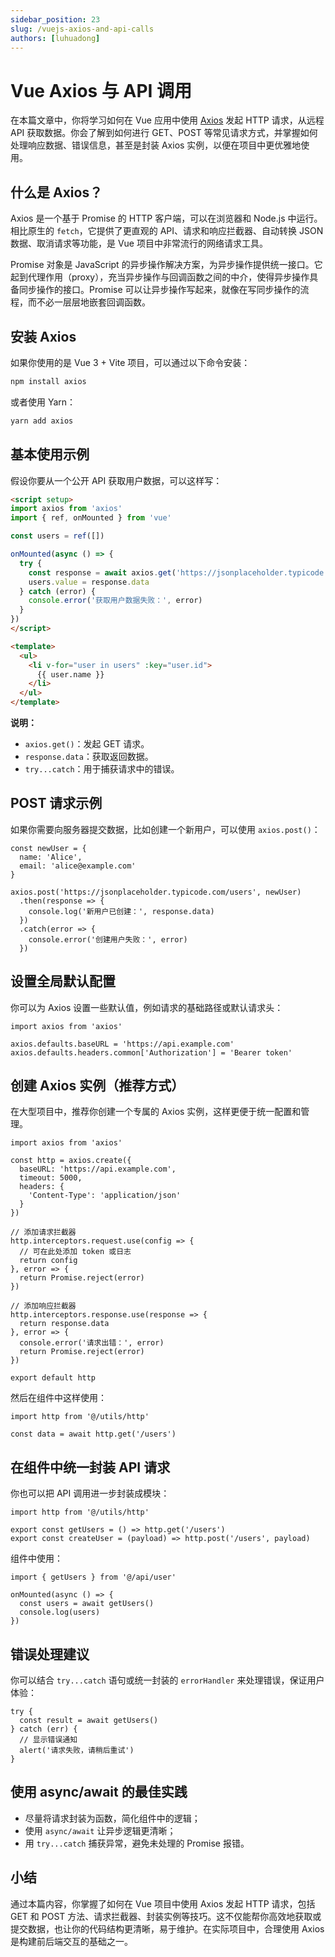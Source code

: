 ```yaml
---
sidebar_position: 23
slug: /vuejs-axios-and-api-calls
authors: [luhuadong]
---
```


# Vue Axios 与 API 调用

在本篇文章中，你将学习如何在 Vue 应用中使用 [Axios](https://axios-http.com/) 发起 HTTP 请求，从远程 API 获取数据。你会了解到如何进行 GET、POST 等常见请求方式，并掌握如何处理响应数据、错误信息，甚至是封装 Axios 实例，以便在项目中更优雅地使用。



## 什么是 Axios？

Axios 是一个基于 Promise 的 HTTP 客户端，可以在浏览器和 Node.js 中运行。相比原生的 `fetch`，它提供了更直观的 API、请求和响应拦截器、自动转换 JSON 数据、取消请求等功能，是 Vue 项目中非常流行的网络请求工具。

Promise 对象是 JavaScript 的异步操作解决方案，为异步操作提供统一接口。它起到代理作用（proxy），充当异步操作与回调函数之间的中介，使得异步操作具备同步操作的接口。Promise 可以让异步操作写起来，就像在写同步操作的流程，而不必一层层地嵌套回调函数。



## 安装 Axios

如果你使用的是 Vue 3 + Vite 项目，可以通过以下命令安装：

```bash
npm install axios
```

或者使用 Yarn：

```bash
yarn add axios
```



## 基本使用示例

假设你要从一个公开 API 获取用户数据，可以这样写：

```html showLineNumbers
<script setup>
import axios from 'axios'
import { ref, onMounted } from 'vue'

const users = ref([])

onMounted(async () => {
  try {
    const response = await axios.get('https://jsonplaceholder.typicode.com/users')
    users.value = response.data
  } catch (error) {
    console.error('获取用户数据失败：', error)
  }
})
</script>

<template>
  <ul>
    <li v-for="user in users" :key="user.id">
      {{ user.name }}
    </li>
  </ul>
</template>
```

**说明：**

- `axios.get()`：发起 GET 请求。
- `response.data`：获取返回数据。
- `try...catch`：用于捕获请求中的错误。



## POST 请求示例

如果你需要向服务器提交数据，比如创建一个新用户，可以使用 `axios.post()`：

```tsx showLineNumbers
const newUser = {
  name: 'Alice',
  email: 'alice@example.com'
}

axios.post('https://jsonplaceholder.typicode.com/users', newUser)
  .then(response => {
    console.log('新用户已创建：', response.data)
  })
  .catch(error => {
    console.error('创建用户失败：', error)
  })
```



## 设置全局默认配置

你可以为 Axios 设置一些默认值，例如请求的基础路径或默认请求头：

```tsx showLineNumbers
import axios from 'axios'

axios.defaults.baseURL = 'https://api.example.com'
axios.defaults.headers.common['Authorization'] = 'Bearer token'
```



## 创建 Axios 实例（推荐方式）

在大型项目中，推荐你创建一个专属的 Axios 实例，这样更便于统一配置和管理。

```tsx showLineNumbers title="src/utils/http.js"
import axios from 'axios'

const http = axios.create({
  baseURL: 'https://api.example.com',
  timeout: 5000,
  headers: {
    'Content-Type': 'application/json'
  }
})

// 添加请求拦截器
http.interceptors.request.use(config => {
  // 可在此处添加 token 或日志
  return config
}, error => {
  return Promise.reject(error)
})

// 添加响应拦截器
http.interceptors.response.use(response => {
  return response.data
}, error => {
  console.error('请求出错：', error)
  return Promise.reject(error)
})

export default http
```

然后在组件中这样使用：

```tsx showLineNumbers
import http from '@/utils/http'

const data = await http.get('/users')
```



## 在组件中统一封装 API 请求

你也可以把 API 调用进一步封装成模块：

```tsx showLineNumbers title="src/api/user.js"
import http from '@/utils/http'

export const getUsers = () => http.get('/users')
export const createUser = (payload) => http.post('/users', payload)
```

组件中使用：

```tsx showLineNumbers
import { getUsers } from '@/api/user'

onMounted(async () => {
  const users = await getUsers()
  console.log(users)
})
```



## 错误处理建议

你可以结合 `try...catch` 语句或统一封装的 `errorHandler` 来处理错误，保证用户体验：

```tsx showLineNumbers
try {
  const result = await getUsers()
} catch (err) {
  // 显示错误通知
  alert('请求失败，请稍后重试')
}
```



## 使用 async/await 的最佳实践

- 尽量将请求封装为函数，简化组件中的逻辑；
- 使用 `async/await` 让异步逻辑更清晰；
- 用 `try...catch` 捕获异常，避免未处理的 Promise 报错。



## 小结

通过本篇内容，你掌握了如何在 Vue 项目中使用 Axios 发起 HTTP 请求，包括 GET 和 POST 方法、请求拦截器、封装实例等技巧。这不仅能帮你高效地获取或提交数据，也让你的代码结构更清晰，易于维护。在实际项目中，合理使用 Axios 是构建前后端交互的基础之一。
